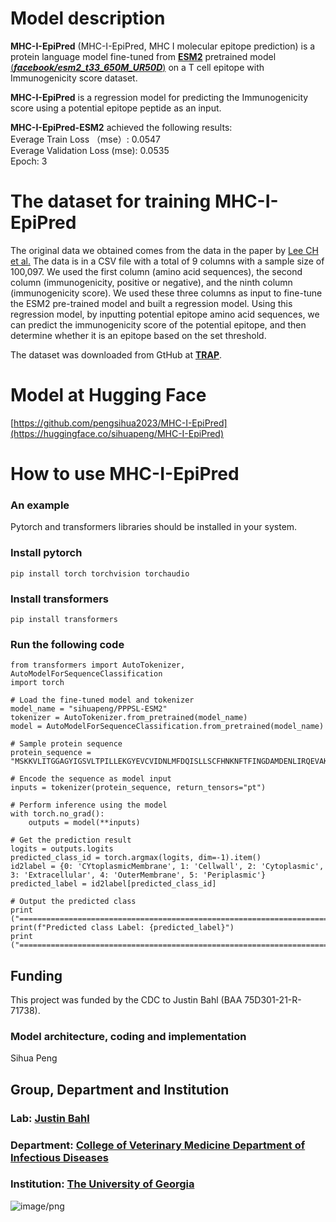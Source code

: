# Model description
**MHC-I-EpiPred** (MHC-I-EpiPred, MHC I molecular epitope prediction) is a protein language model fine-tuned from [**ESM2**](https://github.com/facebookresearch/esm) pretrained model [(***facebook/esm2_t33_650M_UR50D***)](https://huggingface.co/facebook/esm2_t33_650M_UR50D) on a T cell epitope with Immunogenicity score dataset.    

**MHC-I-EpiPred** is a regression model for predicting the Immunogenicity score using a potential epitope peptide as an input. 

**MHC-I-EpiPred-ESM2** achieved the following results:  
Everage Train Loss （mse）: 0.0547  
Everage Validation Loss (mse): 0.0535  
Epoch: 3 

# The dataset for training **MHC-I-EpiPred**
The original data we obtained comes from the data in the paper by [Lee CH et al.](https://genomemedicine.biomedcentral.com/articles/10.1186/s13073-023-01225-z) The data is in a CSV file with a total of 9 columns with a sample size of 100,097. We used the first column (amino acid sequences), the second column (immunogenicity, positive or negative), and the ninth column (immunogenicity score). We used these three columns as input to fine-tune the ESM2 pre-trained model and built a regression model. Using this regression model, by inputting potential epitope amino acid sequences, we can predict the immunogenicity score of the potential epitope, and then determine whether it is an epitope based on the set threshold.

The dataset was downloaded from GtHub at [**TRAP**](https://github.com/ChloeHJ/TRAP/blob/main/data/pathogenic_db.csv). 

# Model at Hugging Face
[https://github.com/pengsihua2023/MHC-I-EpiPred](https://huggingface.co/sihuapeng/MHC-I-EpiPred)   

# How to use **MHC-I-EpiPred**
### An example
Pytorch and transformers libraries should be installed in your system.  
### Install pytorch
```
pip install torch torchvision torchaudio

```
### Install transformers
```
pip install transformers

```
### Run the following code
```
from transformers import AutoTokenizer, AutoModelForSequenceClassification
import torch

# Load the fine-tuned model and tokenizer
model_name = "sihuapeng/PPPSL-ESM2"
tokenizer = AutoTokenizer.from_pretrained(model_name)
model = AutoModelForSequenceClassification.from_pretrained(model_name)

# Sample protein sequence
protein_sequence = "MSKKVLITGGAGYIGSVLTPILLEKGYEVCVIDNLMFDQISLLSCFHNKNFTFINGDAMDENLIRQEVAKADIIIPLAALVGAPLCKRNPKLAKMINYEAVKMISDFASPSQIFIYPNTNSGYGIGEKDAMCTEESPLRPISEYGIDKVHAEQYLLDKGNCVTFRLATVFGISPRMRLDLLVNDFTYRAYRDKFIVLFEEHFRRNYIHVRDVVKGFIHGIENYDKMKGQAYNMGLSSANLTKRQLAETIKKYIPDFYIHSANIGEDPDKRDYLVSNTKLEATGWKPDNTLEDGIKELLRAFKMMKVNRFANFN"

# Encode the sequence as model input
inputs = tokenizer(protein_sequence, return_tensors="pt")

# Perform inference using the model
with torch.no_grad():
    outputs = model(**inputs)

# Get the prediction result
logits = outputs.logits
predicted_class_id = torch.argmax(logits, dim=-1).item()
id2label = {0: 'CYtoplasmicMembrane', 1: 'Cellwall', 2: 'Cytoplasmic', 3: 'Extracellular', 4: 'OuterMembrane', 5: 'Periplasmic'}
predicted_label = id2label[predicted_class_id]

# Output the predicted class
print ("===========================================================================================================================================")
print(f"Predicted class Label: {predicted_label}")
print ("===========================================================================================================================================")

```

## Funding
This project was funded by the CDC to Justin Bahl (BAA 75D301-21-R-71738).  
### Model architecture, coding and implementation
Sihua Peng  
## Group, Department and Institution  
### Lab: [Justin Bahl](https://bahl-lab.github.io/)  
### Department: [College of Veterinary Medicine Department of Infectious Diseases](https://vet.uga.edu/education/academic-departments/infectious-diseases/)  
### Institution: [The University of Georgia](https://www.uga.edu/)  

![image/png](https://cdn-uploads.huggingface.co/production/uploads/64c56e2d2d07296c7e35994f/2rlokZM1FBTxibqrM8ERs.png)
